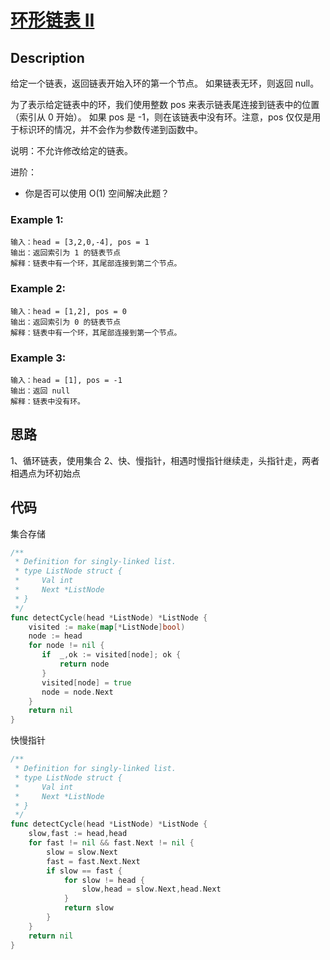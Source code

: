 # [环形链表 II](https://leetcode-cn.com/problems/linked-list-cycle-ii/)

## Description

给定一个链表，返回链表开始入环的第一个节点。 如果链表无环，则返回 null。

为了表示给定链表中的环，我们使用整数 pos 来表示链表尾连接到链表中的位置（索引从 0 开始）。 如果 pos 是 -1，则在该链表中没有环。注意，pos 仅仅是用于标识环的情况，并不会作为参数传递到函数中。

说明：不允许修改给定的链表。

进阶：

* 你是否可以使用 O(1) 空间解决此题？

### Example 1:

````
输入：head = [3,2,0,-4], pos = 1
输出：返回索引为 1 的链表节点
解释：链表中有一个环，其尾部连接到第二个节点。
````

### Example 2:

````
输入：head = [1,2], pos = 0
输出：返回索引为 0 的链表节点
解释：链表中有一个环，其尾部连接到第一个节点。
````

### Example 3:

````
输入：head = [1], pos = -1
输出：返回 null
解释：链表中没有环。
````


## 思路

1、循环链表，使用集合
2、快、慢指针，相遇时慢指针继续走，头指针走，两者相遇点为环初始点

## 代码

集合存储
```` Go
/**
 * Definition for singly-linked list.
 * type ListNode struct {
 *     Val int
 *     Next *ListNode
 * }
 */
func detectCycle(head *ListNode) *ListNode {
    visited := make(map[*ListNode]bool)
    node := head
    for node != nil {
       if  _,ok := visited[node]; ok {
           return node
       }
       visited[node] = true
       node = node.Next
    }
    return nil
}
````

快慢指针
```Go
/**
 * Definition for singly-linked list.
 * type ListNode struct {
 *     Val int
 *     Next *ListNode
 * }
 */
func detectCycle(head *ListNode) *ListNode {
    slow,fast := head,head
    for fast != nil && fast.Next != nil {
        slow = slow.Next
        fast = fast.Next.Next
        if slow == fast {
            for slow != head {
                slow,head = slow.Next,head.Next
            }
            return slow
        }
    }
    return nil
}
```
